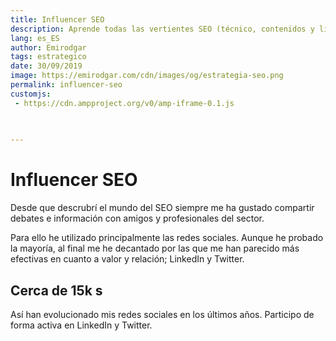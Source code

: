 ```yaml
---
title: Influencer SEO
description: Aprende todas las vertientes SEO (técnico, contenidos y linking) y domínalas como un experto
lang: es_ES
author: Emirodgar
tags: estrategico
date: 30/09/2019
image: https://emirodgar.com/cdn/images/og/estrategia-seo.png
permalink: influencer-seo
customjs:
 - https://cdn.ampproject.org/v0/amp-iframe-0.1.js
 
 

---
```


# Influencer SEO

Desde que descrubrí el mundo del SEO siempre me ha gustado compartir debates e información con amigos y profesionales del sector. 

Para ello he utilizado principalmente las redes sociales. Aunque he probado la mayoría, al final me he decantado por las que me han parecido más efectivas en cuanto a valor y relación; LinkedIn y Twitter.

## Cerca de 15k s

Así han evolucionado mis redes sociales en los últimos años. Participo de forma activa en LinkedIn y Twitter.


<amp-iframe width="400" height="200"
sandbox="allow-scripts allow-same-origin"
layout="responsive"
frameborder="0"
src="https://emirodgar.com/publicaciones/influencer-seo.html"></amp-iframe>

<!--stackedit_data:
eyJoaXN0b3J5IjpbMTQ1NTQ0NjMwNiw1MzQyMDAwMjgsMTUxNz
I1MzE3NCw2NTE3Mzg5NzMsLTE0NzU0MDkwODYsLTg2ODg5MTIx
Nl19
-->
